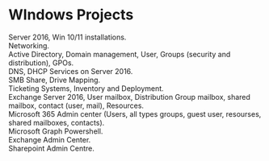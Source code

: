 # WIndows Projects<br>
Server 2016, Win 10/11 installations.<br>
Networking.<br>
Active Directory, Domain management, User, Groups (security and distribution), GPOs.<br>
DNS, DHCP Services on Server 2016.<br>
SMB Share, Drive Mapping.<br>
Ticketing Systems, Inventory and Deployment.<br>
Exchange Server 2016, User mailbox, Distribution Group mailbox, shared mailbox, contact (user, mail), Resources.<br>
Microsoft 365 Admin center (Users, all types groups, guest user, resourses, shared mailboxes, contacts).<br>
Microsoft Graph Powershell.<br>
Exchange Admin Center.<br>
Sharepoint Admin Centre.<br>

